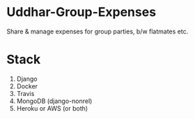 # Uddhar-Group-Expenses
Share &amp; manage expenses for group parties, b/w flatmates etc. 


# Stack 

1. Django
2. Docker
3. Travis
4. MongoDB (django-nonrel)
5. Heroku or AWS (or both)
